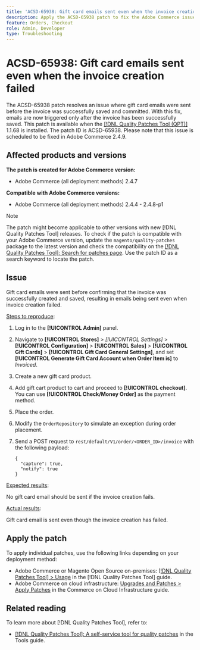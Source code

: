 ```yaml
---
title: 'ACSD-65938: Gift card emails sent even when the invoice creation failed'
description: Apply the ACSD-65938 patch to fix the Adobe Commerce issue where gift card emails were sent before the invoice was successfully saved and committed, ensuring emails are triggered after the invoice is properly saved.
feature: Orders, Checkout
role: Admin, Developer
type: Troubleshooting
---
```


# ACSD-65938: Gift card emails sent even when the invoice creation failed

The ACSD-65938 patch resolves an issue where gift card emails were sent before the invoice was successfully saved and committed. With this fix, emails are now triggered only after the invoice has been successfully saved. This patch is available when the [[!DNL Quality Patches Tool (QPT)]](/help/tools/quality-patches-tool/quality-patches-tool-to-self-serve-quality-patches.md) 1.1.68 is installed. The patch ID is ACSD-65938. Please note that this issue is scheduled to be fixed in Adobe Commerce 2.4.9.

## Affected products and versions

**The patch is created for Adobe Commerce version:**

* Adobe Commerce (all deployment methods) 2.4.7

**Compatible with Adobe Commerce versions:**

* Adobe Commerce (all deployment methods) 2.4.4 - 2.4.8-p1

>[!NOTE]
>
>The patch might become applicable to other versions with new [!DNL Quality Patches Tool] releases. To check if the patch is compatible with your Adobe Commerce version, update the `magento/quality-patches` package to the latest version and check the compatibility on the [[!DNL Quality Patches Tool]: Search for patches page](https://experienceleague.adobe.com/tools/commerce-quality-patches/index.html). Use the patch ID as a search keyword to locate the patch.

## Issue

Gift card emails were sent before confirming that the invoice was successfully created and saved, resulting in emails being sent even when invoice creation failed.

<u>Steps to reproduce</u>:

1. Log in to the **[!UICONTROL Admin]** panel.
2. Navigate to **[!UICONTROL Stores]** > *[!UICONTROL Settings]* > **[!UICONTROL Configuration]** > **[!UICONTROL Sales]** > **[!UICONTROL Gift Cards]** > **[!UICONTROL Gift Card General Settings]**, and set **[!UICONTROL Generate Gift Card Account when Order Item is]** to *Invoiced*.
3. Create a new gift card product.
4. Add gift cart product to cart and proceed to **[!UICONTROL checkout]**. You can use **[!UICONTROL Check/Money Order]** as the payment method.
5. Place the order.
6. Modify the `OrderRepository` to simulate an exception during order placement.
7. Send a POST request to `rest/default/V1/order/<ORDER_ID>/invoice` with the following payload:

   ```
   {
     "capture": true,
     "notify": true
   }
   ```


<u>Expected results</u>:

No gift card email should be sent if the invoice creation fails.

<u>Actual results</u>:

Gift card email is sent even though the invoice creation has failed.

## Apply the patch

To apply individual patches, use the following links depending on your deployment method:

* Adobe Commerce or Magento Open Source on-premises: [[!DNL Quality Patches Tool] > Usage](/help/tools/quality-patches-tool/usage.md) in the [!DNL Quality Patches Tool] guide.
* Adobe Commerce on cloud infrastructure: [Upgrades and Patches > Apply Patches](https://experienceleague.adobe.com/docs/commerce-cloud-service/user-guide/develop/upgrade/apply-patches.html) in the Commerce on Cloud Infrastructure guide.

## Related reading

To learn more about [!DNL Quality Patches Tool], refer to:

* [[!DNL Quality Patches Tool]: A self-service tool for quality patches](/help/tools/quality-patches-tool/quality-patches-tool-to-self-serve-quality-patches.md) in the Tools guide.
